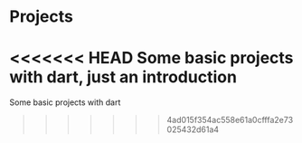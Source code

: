 # Projects
<<<<<<< HEAD
Some basic projects with dart, just an introduction 
=======
Some basic projects with dart
>>>>>>> 4ad015f354ac558e61a0cfffa2e73025432d61a4
